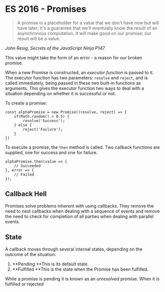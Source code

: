 # ES 2016 - Promises

> A promise is a placeholder for a value that we don't have now but will have later; it's a guarantee that we'll eventually know the result of an asynchronous computation. It will make good on our promise; our result will be a value.

_John Resig, Secrets of the JavaScript Ninja P147_

This value might take the form of an error - a reason for our broken promise.

When a new Promise is constructed, an _executor function_ is passed to it. The executor function has two parameters: `resolve` and `reject`, and is called immediately, being passed in these two built-in functions as arguments. This gives the executor function two ways to deal with a situation depending on whether it is successful or not.

To create a promise:

```
const alphaPromise = new Promise((resolve, reject) => {
    if(Math.random() > 0.5) {
        resolve('Success');
    } else {
        reject('Failure');
    }
})
```

To execute a promise, the `then` method is called. Two callback functions are supplied, one for success and one for failure.

```
alphaPromise.then(value => {
    // Succeeded
}, error => {
    // Failed
});
```

## Callback Hell

Promises solve problems inherent with using callbacks. They remove the need to nest callbacks when dealing with a sequence of events and remove the need to check for completion of all parties when dealing with parallel events.

## State

A callback moves through several internal states, depending on the outcome of the situation.

1. **Pending **This is its default state. 
2. **Fulfilled **This is the state when the Promise has been fulfilled.

While a promise is pending it is known as an _unresolved_ promise. When it is fulfilled or rejected 





